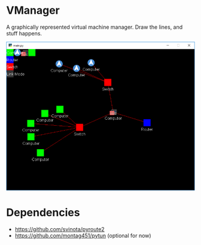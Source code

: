 # VManager
A graphically represented virtual machine manager. Draw the lines, and stuff happens.

![screenshot](screenshot.png)

# Dependencies
* https://github.com/svinota/pyroute2
* https://github.com/montag451/pytun (optional for now)